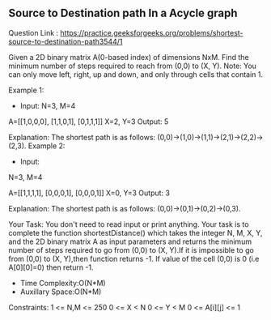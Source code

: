 ## Source to Destination path In a Acycle graph

Question Link : https://practice.geeksforgeeks.org/problems/shortest-source-to-destination-path3544/1

Given a 2D binary matrix A(0-based index) of dimensions NxM. Find the minimum number of steps required to reach from (0,0) to (X, Y).
Note: You can only move left, right, up and down, and only through cells that contain 1.

Example 1:

- Input:
N=3, M=4

A=[[1,0,0,0], 
   [1,1,0,1],
   [0,1,1,1]]
X=2, Y=3 
Output:
5

Explanation:
The shortest path is as follows:
(0,0)->(1,0)->(1,1)->(2,1)->(2,2)->(2,3).
Example 2:

- Input:

N=3, M=4

A=[[1,1,1,1],
   [0,0,0,1],
   [0,0,0,1]]
X=0, Y=3
Output:
3

Explanation:
The shortest path is as follows:
(0,0)->(0,1)->(0,2)->(0,3).

Your Task:
You don't need to read input or print anything. Your task is to complete the function shortestDistance() which takes the integer N, M, X, Y, and the 2D binary matrix A as input parameters and returns the minimum number of steps required to go from (0,0) to (X, Y).If it is impossible to go from (0,0) to (X, Y),then function returns -1. If value of the cell (0,0) is 0 (i.e  A[0][0]=0) then return -1.

- Time Complexity:O(N*M)
- Auxillary Space:O(N*M)

Constraints:
1 <= N,M <= 250
0 <= X < N
0 <= Y < M
0 <= A[i][j] <= 1